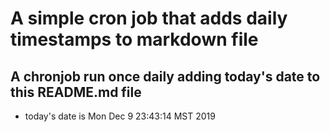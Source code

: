 A simple cron job that adds daily timestamps to markdown file
============================================================
## A chronjob run once daily adding today's date to this README.md file
* today's date is Mon Dec  9 23:43:14 MST 2019
